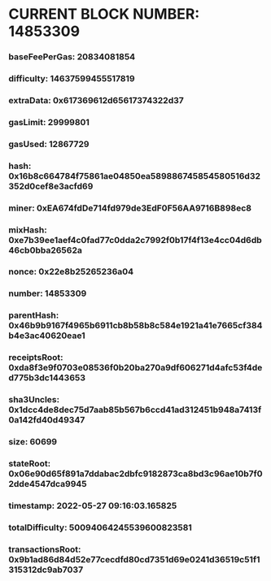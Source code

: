 # CURRENT BLOCK NUMBER: 14853309

### baseFeePerGas: 20834081854
### difficulty: 14637599455517819
### extraData: 0x617369612d65617374322d37
### gasLimit: 29999801
### gasUsed: 12867729
### hash: 0x16b8c664784f75861ae04850ea589886745854580516d32352d0cef8e3acfd69
### miner: 0xEA674fdDe714fd979de3EdF0F56AA9716B898ec8
### mixHash: 0xe7b39ee1aef4c0fad77c0dda2c7992f0b17f4f13e4cc04d6db46cb0bba26562a
### nonce: 0x22e8b25265236a04
### number: 14853309
### parentHash: 0x46b9b9167f4965b6911cb8b58b8c584e1921a41e7665cf384b4e3ac40620eae1
### receiptsRoot: 0xda8f3e9f0703e08536f0b20ba270a9df606271d4afc53f4ded775b3dc1443653
### sha3Uncles: 0x1dcc4de8dec75d7aab85b567b6ccd41ad312451b948a7413f0a142fd40d49347
### size: 60699
### stateRoot: 0x06e90d65f891a7ddabac2dbfc9182873ca8bd3c96ae10b7f02dde4547dca9945
### timestamp: 2022-05-27 09:16:03.165825
### totalDifficulty: 50094064245539600823581
### transactionsRoot: 0x9b1ad86d84d52e77cecdfd80cd7351d69e0241d36519c51f1315312dc9ab7037
